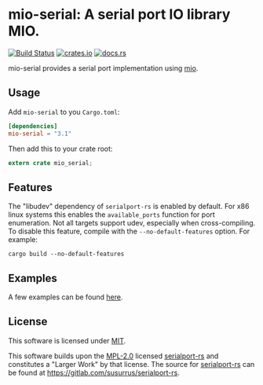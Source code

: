 # mio-serial: A serial port IO library MIO.

[![Build Status](https://travis-ci.org/berkowski/mio-serial.svg?branch=master)](https://travis-ci.org/berkowski/mio-serial)
[![crates.io](http://meritbadge.herokuapp.com/mio-serial)](https://crates.io/crates/mio-serial)
[![docs.rs](https://docs.rs/mio-serial/badge.svg)](https://docs.rs/mio-serial)

mio-serial provides a serial port implementation using [mio](https://github.com/carllerche/mio).

## Usage

Add `mio-serial` to you `Cargo.toml`:

```toml
[dependencies]
mio-serial = "3.1"
```

Then add this to your crate root:

```rust
extern crate mio_serial;
```

## Features

The "libudev" dependency of `serialport-rs` is enabled by default.  For x86 linux systems this enables the `available_ports` function for port enumeration.
Not all targets support udev, especially when cross-compiling.  To disable this feature, compile with the `--no-default-features` option.  For example:

```
cargo build --no-default-features
```

## Examples
A few examples can be found [here](https://github.com/berkowski/mio-serial/tree/master/examples).

## License
This software is licensed under [MIT](https://opensource.org/licenses/MIT).

This software builds upon the [MPL-2.0](https://opensource.org/licenses/MPL-2.0) licensed [serialport-rs](https://gitlab.com/susurrus/serialport-rs) and 
constitutes a "Larger Work" by that license.  The source for [serialport-rs](https://gitlab.com/susurrus/serialport-rs) can be found at https://gitlab.com/susurrus/serialport-rs.

